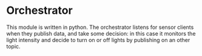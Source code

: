 # Orchestrator

This module is written in python.
The orchestrator listens for sensor clients when they publish data, and take some decision:
in this case it monitors the light intensity and decide to turn on or off lights by
publishing on an other topic.